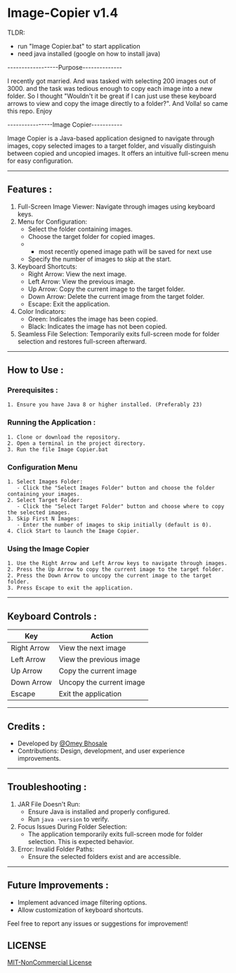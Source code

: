 # Image-Copier v1.4

TLDR:
- run "Image Copier.bat" to start application
- need java installed (google on how to install java)

------------------Purpose--------------

I recently got married. And was tasked with selecting 200 images out of 3000. and the task was tedious enough to copy each image into a new folder. So I thought "Wouldn't it be great if I can just use these keyboard arrows to view and copy the image directly to a folder?". And Volla! so came this repo. Enjoy

----------------Image Copier-----------

Image Copier is a Java-based application designed to navigate through images, copy selected images to a target folder, and visually distinguish between copied and uncopied images. It offers an intuitive full-screen menu for easy configuration.

--------------------------------------------------------------------------------------------

## Features :

1. Full-Screen Image Viewer: Navigate through images using keyboard keys.
2. Menu for Configuration:
   - Select the folder containing images.
   - Choose the target folder for copied images.
   - - most recently opened image path will be saved for next use
   - Specify the number of images to skip at the start.
3. Keyboard Shortcuts:
   - Right Arrow: View the next image.
   - Left Arrow: View the previous image.
   - Up Arrow: Copy the current image to the target folder.
   - Down Arrow: Delete the current image from the target folder.
   - Escape: Exit the application.
4. Color Indicators:
   - Green: Indicates the image has been copied.
   - Black: Indicates the image has not been copied.
5. Seamless File Selection: Temporarily exits full-screen mode for folder selection and restores full-screen afterward.

--------------------------------------------------------------------------------------------

## How to Use :

### Prerequisites :
	1. Ensure you have Java 8 or higher installed. (Preferably 23)

### Running the Application :
	1. Clone or download the repository.
	2. Open a terminal in the project directory.
	3. Run the file Image Copier.bat

### Configuration Menu
	1. Select Images Folder:
	   - Click the "Select Images Folder" button and choose the folder containing your images.
	2. Select Target Folder:
	   - Click the "Select Target Folder" button and choose where to copy the selected images.
	3. Skip First N Images:
	   - Enter the number of images to skip initially (default is 0).
	4. Click Start to launch the Image Copier.

### Using the Image Copier
	1. Use the Right Arrow and Left Arrow keys to navigate through images.
	2. Press the Up Arrow to copy the current image to the target folder.
	2. Press the Down Arrow to uncopy the current image to the target folder.
	3. Press Escape to exit the application.

--------------------------------------------------------------------------------------------

## Keyboard Controls :

| Key          | Action                              |
|--------------|-------------------------------------|
| Right Arrow  | View the next image                 |
| Left Arrow   | View the previous image             |
| Up Arrow     | Copy the current image              |
| Down Arrow   | Uncopy the current image            |
| Escape       | Exit the application                |

--------------------------------------------------------------------------------------------

## Credits :

- Developed by [@Omey Bhosale](https://github.com/coolomya)
- Contributions: Design, development, and user experience improvements.

--------------------------------------------------------------------------------------------

## Troubleshooting :

1. JAR File Doesn't Run:
   - Ensure Java is installed and properly configured.
   - Run `java -version` to verify.
2. Focus Issues During Folder Selection:
   - The application temporarily exits full-screen mode for folder selection. This is expected behavior.
3. Error: Invalid Folder Paths:
   - Ensure the selected folders exist and are accessible.

--------------------------------------------------------------------------------------------

## Future Improvements :
- Implement advanced image filtering options.
- Allow customization of keyboard shortcuts.

Feel free to report any issues or suggestions for improvement!

## LICENSE
[MIT-NonCommercial License](LICENSE)
